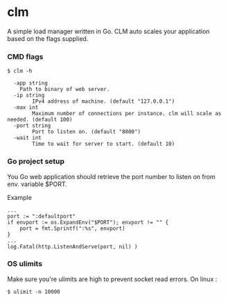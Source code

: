 # clm
A simple load manager written in Go. CLM auto scales your application based on the flags supplied.

### CMD flags
	$ clm -h

	  -app string
    	Path to binary of web server.
	  -ip string
	    	IPv4 address of machine. (default "127.0.0.1")
	  -max int
	    	Maximum number of connections per instance. clm will scale as needed. (default 100)
	  -port string
	    	Port to listen on. (default "8080")
	  -wait int
	    	Time to wait for server to start. (default 10)


### Go project setup
You Go web application should retrieve the port number to listen on from env. variable $PORT.

Example
	
	...
	port := ":defaultport"
	if envport := os.ExpandEnv("$PORT"); envport != "" {
		port = fmt.Sprintf(":%s", envport)
	}
	...
	log.Fatal(http.ListenAndServe(port, nil) )

### OS ulimits

Make sure you're ulimits are high to prevent socket read errors. On linux :

	$ ulimit -n 10000
